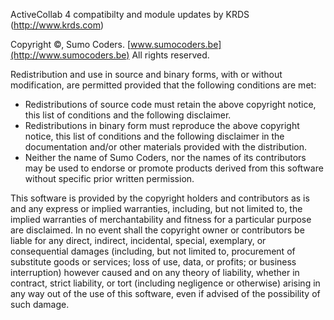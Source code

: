 ActiveCollab 4 compatibilty and module updates by KRDS (http://www.krds.com)

Copyright ©, Sumo Coders. 
[www.sumocoders.be](http://www.sumocoders.be)
All rights reserved.

Redistribution and use in source and binary forms, with or without 
modification, are permitted provided  that the following conditions are met:

* Redistributions of source code must retain the above copyright notice, this 
  list of conditions and the following disclaimer.
* Redistributions in binary form must reproduce the above copyright notice, 
  this list of conditions and the following disclaimer in the documentation 
  and/or other materials provided with the distribution.
* Neither the name of Sumo Coders, nor the names of its contributors may be 
  used to endorse or promote products derived from this software without 
  specific prior written permission.

This software is provided by the copyright holders and contributors as is and 
any express or implied warranties, including, but not limited to, the implied 
warranties of merchantability and fitness for a particular purpose are 
disclaimed. In no event shall the copyright owner or contributors be liable 
for any direct, indirect, incidental, special, exemplary, or consequential 
damages (including, but not limited to, procurement of substitute goods or 
services; loss of use, data, or profits; or business interruption) however 
caused and on any theory of liability, whether in contract, strict liability, 
or tort (including negligence or otherwise) arising in any way out of the use
of this software, even if advised of the possibility of such damage.